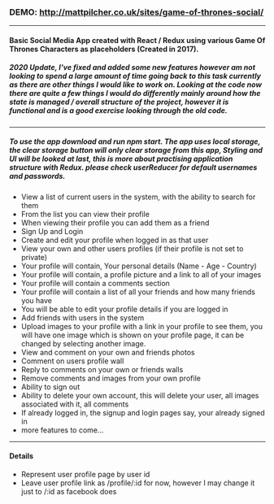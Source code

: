 ### DEMO: http://mattpilcher.co.uk/sites/game-of-thrones-social/

***

#### Basic Social Media App created with React / Redux using various Game Of Thrones Characters as placeholders (Created in 2017).
##### 2020 Update, I've fixed and added some new features however am not looking to spend a large amount of time going back to this task currently as there are other things I would like to work on. Looking at the code now there are quite a few things I would do differently mainly around how the state is managed / overall structure of the project, however it is functional and is a good exercise looking through the old code.

* * *

##### To use the app download and run npm start. The app uses local storage, the clear storage button will only clear storage from this app, Styling and UI will be looked at last, this is more about practising application structure with Redux. please check userReducer for default usernames and passwords.

*   View a list of current users in the system, with the ability to search for them
*   From the list you can view their profile
*   When viewing their profile you can add them as a friend
*   Sign Up and Login
*   Create and edit your profile when logged in as that user
*   View your own and other users profiles (if their profile is not set to private)
*   Your profile will contain, Your personal details (Name - Age - Country)
*   Your profile will contain, a profile picture and a link to all of your images
*   Your profile will contain a comments section
*   Your profile will contain a list of all your friends and how many friends you have
*   You will be able to edit your profile details if you are logged in
*   Add friends with users in the system
*   Upload images to your profile with a link in your profile to see them, you will have one image which is shown on your profile page, it can be changed by selecting another image.
*   View and comment on your own and friends photos
*   Comment on users profile wall
*   Reply to comments on your own or friends walls
*   Remove comments and images from your own profile
*   Ability to sign out
*   Ability to delete your own account, this will delete your user, all images associated with it, all comments
*   If already logged in, the signup and login pages say, your already signed in
*   more features to come...

* * *

#### Details

*   Represent user profile page by user id
*   Leave user profile link as /profile/:id for now, however I may change it just to /:id as facebook does
